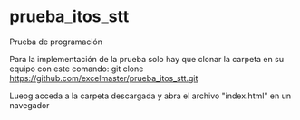 # prueba_itos_stt
Prueba de programación

Para la implementación de la prueba solo hay que clonar la carpeta en su equipo con este comando:
git clone https://github.com/excelmaster/prueba_itos_stt.git

Lueog acceda a la carpeta descargada y abra el archivo "index.html" en un navegador
